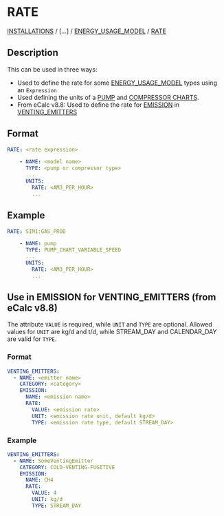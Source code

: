 # RATE

[INSTALLATIONS](/about/references/keywords/INSTALLATIONS.md) /
[...] /
[ENERGY_USAGE_MODEL](/about/references/keywords/ENERGY_USAGE_MODEL.md) / 
[RATE](/about/references/keywords/RATE.md)

## Description

This can be used in three ways:

- Used to define the rate for some [ENERGY_USAGE_MODEL](/about/references/keywords/ENERGY_USAGE_MODEL.md)
types using an `Expression`
- Used defining the units of a [PUMP](/about/modelling/setup/facility_inputs/pump_modelling/pump_charts.md) and [COMPRESSOR CHARTS](/about/modelling/setup/models/compressor_modelling/compressor_charts/index.md).
- From eCalc v8.8: Used to define the rate for [EMISSION](/about/references/keywords/EMISSION.md) in [VENTING_EMITTERS](/about/references/keywords/VENTING_EMITTERS.md)

## Format

~~~~~~~~yaml
RATE: <rate expression>
~~~~~~~~

~~~~~~~~yaml
    - NAME: <model name>
      TYPE: <pump or compressor type>
      ...
      UNITS:
        RATE: <AM3_PER_HOUR>
        ...
~~~~~~~~

## Example
~~~~~~~~yaml
RATE: SIM1:GAS_PROD
~~~~~~~~

~~~~~~~~yaml
    - NAME: pump
      TYPE: PUMP_CHART_VARIABLE_SPEED
      ...
      UNITS:
        RATE: <AM3_PER_HOUR>
        ...
~~~~~~~~

## Use in EMISSION for VENTING_EMITTERS (from eCalc v8.8)
The attribute `VALUE` is required, while `UNIT` and `TYPE` are optional. Allowed values for
`UNIT` are kg/d and t/d, while STREAM_DAY and CALENDAR_DAY are valid for `TYPE`.

### Format
~~~~~~~~yaml
VENTING_EMITTERS:
  - NAME: <emitter name>
    CATEGORY: <category>
    EMISSION:
      NAME: <emission name>
      RATE:
        VALUE: <emission rate>
        UNIT: <emission rate unit, default kg/d>
        TYPE: <emission rate type, default STREAM_DAY>
~~~~~~~~


### Example

~~~~~~~~yaml
VENTING_EMITTERS:
  - NAME: SomeVentingEmitter
    CATEGORY: COLD-VENTING-FUGITIVE
    EMISSION:
      NAME: CH4
      RATE:
        VALUE: 4
        UNIT: kg/d
        TYPE: STREAM_DAY
~~~~~~~~